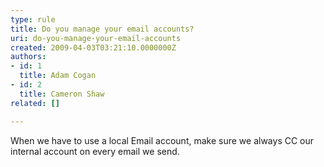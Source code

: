 ```yaml
---
type: rule
title: Do you manage your email accounts?
uri: do-you-manage-your-email-accounts
created: 2009-04-03T03:21:10.0000000Z
authors:
- id: 1
  title: Adam Cogan
- id: 2
  title: Cameron Shaw
related: []

---
```


When we have to use a local Email account, make sure we always CC our internal account on every email we send.
